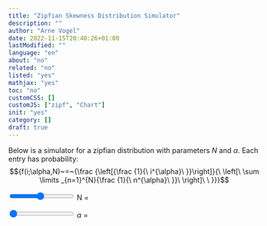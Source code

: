 ```yaml
---
title: "Zipfian Skewness Distribution Simulator"
description: ""
author: "Arne Vogel"
date: 2022-11-15T20:40:26+01:00
lastModified: ""
language: "en"
about: "no"
related: "no"
listed: "yes"
mathjax: "yes"
toc: "no"
customCSS: []
customJS: ["zipf", "Chart"]
init: "yes"
category: []
draft: true
---
```


Below is a simulator for a zipfian distribution with parameters $N$ and $\alpha$.
Each entry has probability:
$${f(i;\alpha,N)~=~{\frac {\left[{\frac {1}{\ i^{\alpha}\ }}\right]}{\ \left[\ \sum \limits _{n=1}^{N}{\frac {1}{\ n^{\alpha}\ }}\ \right]\ \ }}}$$


<canvas id="chart" style="width:100%;max-width:700px"></canvas>


<input oninput="init()" type="range" min="1" value="10" max="20" step="1" id="N" name="N">
<label for="N">N = <span id="N-label"></span></label>

<input oninput="init()" type="range" id="alpha" name="alpha" 
     min="0" max="2" value="0" step="0.05">
<label for="alpha">$\alpha$ = <span id="alpha-label"></span></label>


<div id="text-output"></div>

